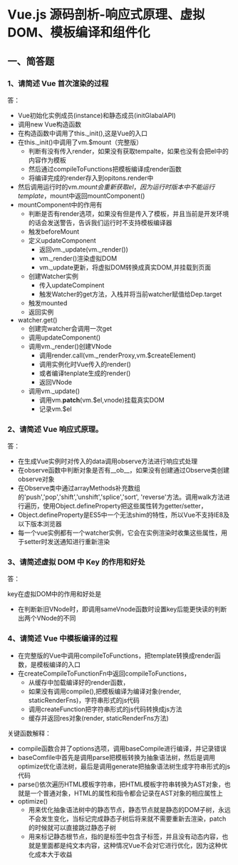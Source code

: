 # Vue.js 源码剖析-响应式原理、虚拟 DOM、模板编译和组件化

## 一、简答题

### 1、请简述 Vue 首次渲染的过程

答：

- Vue初始化实例成员(instance)和静态成员(initGlabalAPI)
- 调用new Vue构造函数
- 在构造函数中调用了this._init(),这是Vue的入口
- 在this._init()中调用了vm.$mount（完整版）
  - 判断有没有传入render，如果没有获取tempalte，如果也没有会把el中的内容作为模板
  - 然后通过compileToFunctions把模板编译成render函数
  - 将编译完成的render存入到opitons.render中
- 然后调用运行时的vm.$mount会重新获取el，因为运行时版本中不能运行template，$mount中返回mountComponent()
- mountComponent中的作用有
  - 判断是否有render选项，如果没有但是传入了模板，并且当前是开发环境的话会发送警告，告诉我们运行时不支持模板编译器
  - 触发beforeMount
  - 定义updateComponent
    - 返回vm._update(vm._render())
    - vm._render()渲染虚拟DOM
    - vm._update更新，将虚拟DOM转换成真实DOM,并挂载到页面
  - 创建Watcher实例
    - 传入updateCompinent
    - 触发Watcher的get方法，入栈并将当前watcher赋值给Dep.target
  - 触发mounted
  - 返回实例
- watcher.get()
  - 创建完watcher会调用一次get
  - 调用updateComponent()
  - 调用vm._render()创建VNode
    - 调用render.call(vm._renderProxy,vm.$createElement)
    - 调用实例化时Vue传入的render()
    - 或者编译tenplate生成的render()
    - 返回VNode
  - 调用vm._update()
    - 调用vm.__patch__(vm.$el,vnode)挂载真实DOM
    - 记录vm.$el

### 2、请简述 Vue 响应式原理。

答：

- 在生成Vue实例时对传入的data调用observe方法进行响应式处理
- 在observe函数中判断对象是否有__ob__，如果没有创建通过Observe类创建observe对象
- 在Observe类中通过arrayMethods补充数组的'push','pop','shift','unshift','splice','sort', 'reverse'方法。调用walk方法进行遍历，使用Object.defineProperty把这些属性转为getter/setter，
- Object.defineProperty是ES5中一个无法shim的特性，所以Vue不支持IE8及以下版本浏览器
- 每一个vue实例都有一个watcher实例，它会在实例渲染时收集这些属性，用于setter时发送通知进行重新渲染

### 3、请简述虚拟 DOM 中 Key 的作用和好处

答：

key在虚拟DOM中的作用和好处是

- 在判断新旧VNode时，即调用sameVnode函数时设置key后能更快读的判断出两个VNode的不同

### 4、请简述 Vue 中模板编译的过程

- 在完整版的Vue中调用compileToFunctions，把template转换成render函数，是模板编译的入口
- 在createCompileToFunctionFn中返回compileToFunctions，
  - 从缓存中加载编译好的render函数，
  - 如果没有调用compile(),把模板编译为编译对象(render, staticRenderFns)，字符串形式的js代码
  - 调用createFunction把字符串形式的js代码转换成js方法
  - 缓存并返回res对象(render, staticRenderFns方法)

关键函数解释：

- compile函数合并了options选项，调用baseCompile进行编译，并记录错误
- baseComfile中首先是调用parse把模板转换为抽象语法树，然后是调用optimize优化语法树，最后是调用generate把抽象语法树生成字符串形式的js代码
- parse()依次遍历HTML模板字符串，把HTML模板字符串转换为AST对象，也就是一个普通对象，HTML的属性和指令都会记录在AST对象的相应属性上
- optimize()
  - 用来优化抽象语法树中的静态节点，静态节点就是静态的DOM子树，永远不会发生变化，当标记完成静态子树后将来就不需要重新去渲染，patch的时候就可以直接跳过静态子树
  - 用来标记静态根节点，指的是标签中包含子标签，并且没有动态内容，也就是里面都是纯文本内容，这种情况Vue不会对它进行优化，因为这种优化成本大于收益
